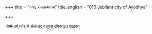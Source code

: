 +++
title = "०१६ रामप्रस्थानम्"
title_english = "016 Jubilant city of Ayodhya"

+++


चोम्मेन्तर्य् फ़ोर् थे सेलेच्तेद् वलुएस् दोएस्न्ऽत् एxइस्त्

